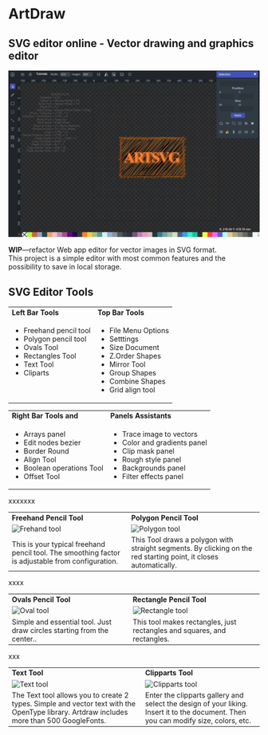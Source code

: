# ArtDraw
## SVG editor online - Vector drawing and graphics editor
![artdraw-svg-editor-online](./art-screenshot.webp)

**WIP**—refactor Web app editor for vector images in SVG format.  
This project is a simple editor with most common   features and the possibility to save in local storage.

## SVG Editor Tools

<table id='tb1'>
<tr><td><b>Left Bar Tools</b></td><td><b>Top Bar Tools</b></td></tr>
<tr>
<td valign='top'>
<ul>
  <li>Freehand pencil tool</li>
  <li>Polygon pencil tool</li>
  <li>Ovals Tool</li>
  <li>Rectangles Tool</li>
  <li>Text Tool</li>
  <li>Cliparts</li>
</ul>  
</td>
<td>
<ul>
  <li>File Menu Options</li>
  <li>Setttings</li>
  <li>Size Document</li>
  <li>Z.Order Shapes</li>
  <li>Mirror Tool</li>
  <li>Group Shapes</li>
  <li>Combine Shapes</li>
  <li>Grid align tool</li>
</ul>   
</td>
</tr></table>

<table>
<tr><td><b>Right Bar Tools and </b></td><td><b>Panels Assistants</b></td></tr>
<tr>
<td valign='top'>
<ul>
  <li>Arrays panel</li>
  <li>Edit nodes bezier</li>
  <li>Border Round</li>
  <li>Align Tool</li>
  <li>Boolean operations Tool</li>
  <li>Offset Tool</li>
</ul>  
</td>
<td valign='top'>
<ul>
  <li>Trace image to vectors</li>
  <li>Color and gradients panel</li>
  <li>Clip mask panel</li>
  <li>Rough style panel</li>
  <li>Backgrounds panel</li>
  <li>Filter effects panel</li>
</ul>  
</td>
</tr></table>

xxxxxxx

<table>
<tr>
<td><b>Freehand Pencil Tool</b></td>
<td><b>Polygon Pencil Tool</b></td></tr>
<tr>
<td valign='top'>
<img src='https://user-images.githubusercontent.com/18316343/231052382-411e6228-3099-437f-ba84-49832043d8be.gif' alt='Frehand tool'>
</td>
<td valign='top'>
<img src='https://user-images.githubusercontent.com/18316343/231053893-8b13d122-6c9b-4ebe-a044-66a08754c53e.gif' alt='Polygon tool'>
</td>
<tr>
<td>This is your typical freehand pencil tool. The smoothing factor is adjustable from configuration.</td>
<td>This Tool draws a polygon with straight segments. By clicking on the red starting point, it closes automatically.</tr>
<tr>
</tr></table>

xxxx

  <table>
<tr>
<td><b>Ovals Pencil Tool</b></td>
<td><b>Rectangle Pencil Tool</b></td></tr>
<tr>
<td valign='top'>
<img src='https://user-images.githubusercontent.com/18316343/231055225-21fa3eb7-0f10-481f-ab94-2086b8e7d4e3.gif' alt='Oval tool'>
</td>
<td valign='top'>
<img src='https://user-images.githubusercontent.com/18316343/231054796-6dbbdd9a-daf3-45ba-97e6-b35087d730b0.gif' alt='Rectangle tool'>
</td>
<tr>
<td>Simple and essential tool. Just draw circles starting from the center..</td>
<td>This tool makes rectangles, just rectangles and squares, and rectangles.</tr>
<tr>
</tr></table>

xxx

  <table>
<tr>
<td><b>Text Tool</b></td>
<td><b>Clipparts Tool</b></td></tr>
<tr>
<td valign='top'>
<img src='https://user-images.githubusercontent.com/18316343/231058186-1ec39380-6dbf-4a5c-9d1d-2f0b9daab66d.gif' alt='Text tool'>
</td>
<td valign='top'>
<img src='https://user-images.githubusercontent.com/18316343/231063618-67a40122-4e9c-46c3-ba0c-ad189dbb1813.gif' alt='Clipparts tool'>
</td>
<tr>
<td>The Text tool allows you to create 2 types. Simple <text> and vector text with the OpenType library. Artdraw includes more than 500 GoogleFonts.</td>
<td>Enter the clipparts gallery and select the design of your liking. Insert it to the document. Then you can modify size, colors, etc.</tr>
<tr>
</tr></table>







